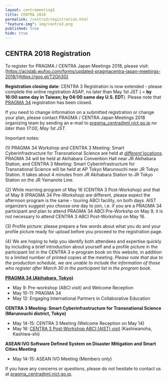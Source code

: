 ```yaml
---
layout: centrameeting3
title: CENTRA 2018
permalink: /centra3/registration.html
"feature-img": img/centra3.png
published: true
hide: true
---
```



## CENTRA 2018 Registration


To register for PRAGMA / CENTRA Japan Meetings 2018, please visit: [https://acislab.wufoo.com/forms/updated-pragmacentra-japan-meetings-2018/](https://goo.gl/T2Gh3G)  

**Registration closing date**: CENTRA 3 Registration is now extended - please complete the online registration ASAP, no later than May 1st JST ( = **by 16:00 same day in Taiwan; by 04:00 same day U.S. EDT**). Please note that [PRAGMA 34](http://www.pragma-grid.net/pragma34/) registration has been closed.  

If you need to change information on a submitted registration or change your plan, please contact PRAGMA / CENTRA Japan Meetings 2018 organizing team by sending an e-mail to pragma_centra@ml.nict.go.jp *no later than 17:00, May 1st JST*. 

Important notes: 

(1) PRAGMA 34 Workshop and CENTRA 3 Meeting: Smart Cyberinfrastructure for Transnational Science are held at [*different* locations](http://www.globalcentra.org/centra3/venue.html). PRAGMA 34 will be held at Akihabara Convention Hall near JR Akihabara Station, and CENTRA 3 Meeting: Smart Cyberinfrastructure for Transnational Science will be held at AP Tokyo Marunouchi near JR Tokyo Station. It takes about 4 minutes from JR Akihabara Station to JR Tokyo Station on the JR Yamanote Line.  

(2) While morning program of May 16 (CENTRA 3 Post-Workshop) and that of May 9 (PRAGMA 34 Pre-Workshop) are different, please expect the afternoon program is the same - touring ABCI facility, on both days. AIST organizers suggest you choose one day to join, i.e. if you are a PRAGMA 34 participant and plan to attend PRAGMA 34 ABCI Pre-Workshp on May 9, it is not necessary to attend CENTRA 3 ABCI Post-Workshop on May 16.

(3) Profile picture: please prepare a few words about what you do and your profile picture ready for upload before you proceed to the registration page.

(4) We are hoping to help you identify both attendees and expertise quickly by including a brief introduction about yourself and a profile picture in the participant list in the CENTRA 3 e-program book on this website, in addition to a limited number of printed copies at the meeting. *Please note that due to the production schedule, we are unable to include the information of those who register after March 30 in the participant list in the program book.*


**[PRAGMA 34 (Akihabara, Tokyo)](http://www.pragma-grid.net/pragma34/)** 
*	May 9: Pre-workshop (ABCI visit) and Welcome Reception  
*	May 10-11: PRAGMA 34  
*	May 12: Engaging International Partners in Collaborative Education   

**CENTRA 3 Meeting: Smart Cyberinfrastructure for Transnational Science (Marunouchi district, Tokyo)**  
*	May 14-15: CENTRA 3 Meeting (Welcome Reception on May 14) 
* May 16: [CENTRA 3 Post-Workshop ABCI (AIST) visit](http://www.globalcentra.org/centra3/abci.html) (Kashiwanoha, Kashiwa-shi)

**ASEAN IVO Software Defined System on Disaster Mitigation and Smart Cities Meeting** 
*	May 14-15: ASEAN IVO Meeting (Members only)  


If you have any concerns or questions, please do not hesitate to contact us at pragma_centra@ml.nict.go.jp.  
